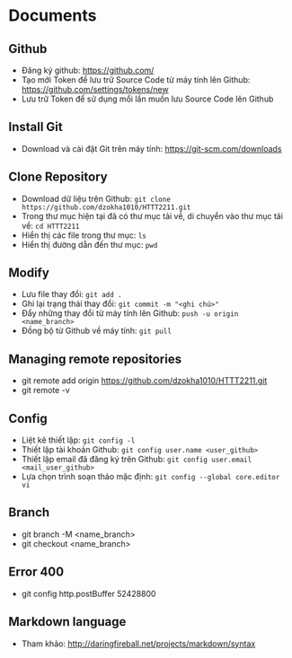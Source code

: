 # Documents
## Github
- Đăng ký github: https://github.com/
- Tạo mới Token để lưu trữ Source Code từ máy tính lên Github: https://github.com/settings/tokens/new
- Lưu trữ Token để sử dụng mổi lần muốn lưu Source Code lên Github
## Install Git
- Download và cài đặt Git trên máy tính: https://git-scm.com/downloads
## Clone Repository
- Download dữ liệu trên Github: `git clone https://github.com/dzokha1010/HTTT2211.git`
- Trong thư mục hiện tại đã có thư mục tải về, di chuyển vào thư mục tải về: `cd HTTT2211`
- Hiển thị các file trong thư mục: `ls`
- Hiển thị đường dẫn đến thư mục: `pwd`
## Modify
- Lưu file thay đổi: `git add .`
- Ghi lại trạng thái thay đổi: `git commit -m "<ghi chú>"`
- Đẩy những thay đổi từ máy tính lên Github: `push -u origin <name_branch>`
- Đồng bộ từ Github về máy tính: `git pull`
## Managing remote repositories
- git remote add origin https://github.com/dzokha1010/HTTT2211.git
- git remote -v
## Config
- Liệt kê thiết lập: `git config -l`
- Thiết lập tài khoản Github: `git config user.name <user_github>`
- Thiết lập email đã đăng ký trên Github: `git config user.email <mail_user_github>`
- Lựa chọn trình soạn thảo mặc định: `git config --global core.editor vi`
## Branch
- git branch -M <name_branch>
- git checkout <name_branch>
## Error 400
- git config http.postBuffer 52428800
## Markdown language
- Tham khảo: http://daringfireball.net/projects/markdown/syntax
